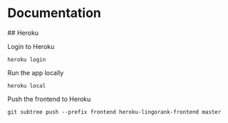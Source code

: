 # Documentation

## Heroku

Login to Heroku

```console
heroku login
```

Run the app locally

```console
heroku local
```

Push the frontend to Heroku

```console
git subtree push --prefix frontend heroku-lingorank-frontend master
```
